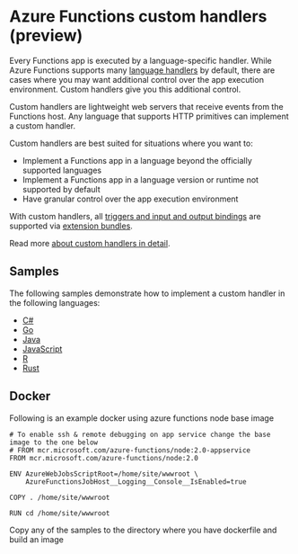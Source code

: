 # Azure Functions custom handlers (preview)

Every Functions app is executed by a language-specific handler. While Azure Functions supports many [language handlers](https://docs.microsoft.com/azure/azure-functions/supported-languages) by default, there are cases where you may want additional control over the app execution environment. Custom handlers give you this additional control.

Custom handlers are lightweight web servers that receive events from the Functions host. Any language that supports HTTP primitives can implement a custom handler.

Custom handlers are best suited for situations where you want to:

- Implement a Functions app in a language beyond the officially supported languages
- Implement a Functions app in a language version or runtime not supported by default
- Have granular control over the app execution environment

With custom handlers, all [triggers and input and output bindings](https://docs.microsoft.com/azure/azure-functions/functions-triggers-bindings) are supported via [extension bundles](https://docs.microsoft.com/azure/azure-functions/functions-bindings-register).

Read more [about custom handlers in detail](https://docs.microsoft.com/azure/azure-functions/functions-custom-handlers).

## Samples

The following samples demonstrate how to implement a custom handler in the following languages:

- [C#](https://github.com/Azure-Samples/functions-custom-handlers/tree/master/CSharp)
- [Go](https://github.com/Azure-Samples/functions-custom-handlers/tree/master/go)
- [Java](https://github.com/Azure-Samples/functions-custom-handlers/tree/master/Java)
- [JavaScript](https://github.com/Azure-Samples/functions-custom-handlers/tree/master/node)
- [R](https://github.com/Azure-Samples/functions-custom-handlers/tree/master/R)
- [Rust](https://github.com/Azure-Samples/functions-custom-handlers/tree/master/Rust)

## Docker

Following is an example docker using azure functions node base image

```
# To enable ssh & remote debugging on app service change the base image to the one below
# FROM mcr.microsoft.com/azure-functions/node:2.0-appservice
FROM mcr.microsoft.com/azure-functions/node:2.0

ENV AzureWebJobsScriptRoot=/home/site/wwwroot \
    AzureFunctionsJobHost__Logging__Console__IsEnabled=true

COPY . /home/site/wwwroot

RUN cd /home/site/wwwroot

```

Copy any of the samples to the directory where you have dockerfile and build an image